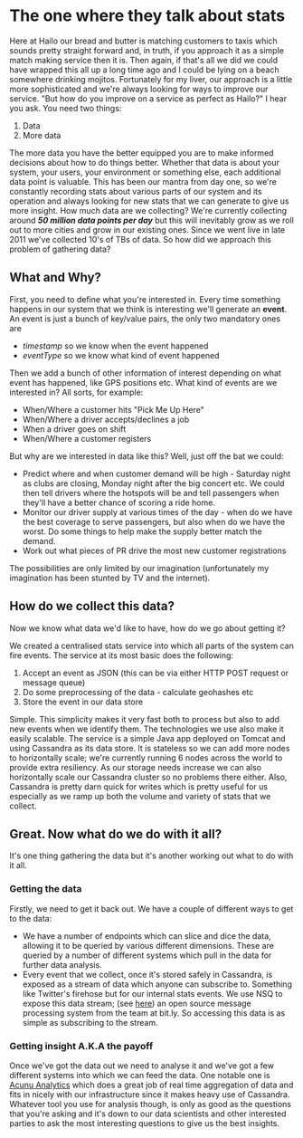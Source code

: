 # The one where they talk about stats

Here at Hailo our bread and butter is matching customers to taxis which sounds pretty straight forward and, in truth, if you approach it as a simple match making service then it is. Then again, if that's all we did we could have wrapped this all up a long time ago and I could be lying on a beach somewhere drinking mojitos. Fortunately for my liver, our approach is a little more sophisticated and we're always looking for ways to improve our service. "But how do you improve on a service as perfect as Hailo?" I hear you ask. You need two things:

1. Data
2. More data

The more data you have the better equipped you are to make informed decisions about how to do things better. Whether that data is about your system, your users, your environment or something else, each additional data point is valuable. This has been our mantra from day one, so we're constantly recording stats about various parts of our system and its operation and always looking for new stats that we can generate to give us more insight. How much data are we collecting? We're currently collecting around ***50 million data points per day*** but this will inevitably grow as we roll out to more cities and grow in our existing ones. Since we went live in late 2011 we've collected 10's of TBs of data. So how did we approach this problem of gathering data? 

## What and Why?

First, you need to define what you're interested in. Every time something happens in our system that we think is interesting we'll generate an **event**. An event is just a bunch of key/value pairs, the only two mandatory ones are

- *timestamp* so we know when the event happened
- *eventType* so we know what kind of event happened

Then we add a bunch of other information of interest depending on what event has happened, like GPS positions etc. What kind of events are we interested in? All sorts, for example:

- When/Where a customer hits "Pick Me Up Here"
- When/Where a driver accepts/declines a job 
- When a driver goes on shift
- When/Where a customer registers

But why are we interested in data like this? Well, just off the bat we could:

- Predict where and when customer demand will be high - Saturday night as clubs are closing, Monday night after the big concert etc. We could then tell drivers where the hotspots will be and tell passengers when they'll have a better chance of scoring a ride home.
- Monitor our driver supply at various times of the day - when do we have the best coverage to serve passengers, but also when do we have the worst. Do some things to help make the supply better match the demand.
- Work out what pieces of PR drive the most new customer registrations

The possibilities are only limited by our imagination (unfortunately my imagination has been stunted by TV and the internet).

## How do we collect this data?

Now we know what data we'd like to have, how do we go about getting it? 

We created a centralised stats service into which all parts of the system can fire events. The service at its most basic does the following:

1. Accept an event as JSON (this can be via either HTTP POST request or message queue)
2. Do some preprocessing of the data - calculate geohashes etc
3. Store the event in our data store

Simple. This simplicity makes it very fast both to process but also to add new events when we identify them. The technologies we use also make it easily scalable. The service is a simple Java app deployed on Tomcat and using Cassandra as its data store. It is stateless so we can add more nodes to horizontally scale; we're currently running 6 nodes across the world to provide extra resiliency. As our storage needs increase we can also horizontally scale our Cassandra cluster so no problems there either. Also, Cassandra is pretty darn quick for writes which is pretty useful for us especially as we ramp up both the volume and variety of stats that we collect.

## Great. Now what do we do with it all?

It's one thing gathering the data but it's another working out what to do with it all. 

### Getting the data 

Firstly, we need to get it back out. We have a couple of different ways to get to the data:

- We have a number of endpoints which can slice and dice the data, allowing it to be queried by various different dimensions. These are queried by a number of different systems which pull in the data for further data analysis.
- Every event that we collect, once it's stored safely in Cassandra, is exposed as a stream of data which anyone can subscribe to. Something like Twitter's firehose but for our internal stats events. We use NSQ to expose this data stream; (see [here](https://github.com/bitly/nsq)) an open source message processing system from the team at bit.ly. So accessing this data is as simple as subscribing to the stream.


### Getting insight A.K.A the payoff

Once we've got the data out we need to analyse it and we've got a few different systems into which we can feed the data. One notable one is [Acunu Analytics](http://www.acunu.com/) which does a great job of real time aggregation of data and fits in nicely with our infrastructure since it makes heavy use of Cassandra. Whatever tool you use for analysis though, is only as good as the questions that you're asking and it's down to our data scientists and other interested parties to ask the most interesting questions to give us the best insights.

